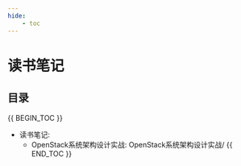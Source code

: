 ```yaml
---
hide:
    - toc
---
```

# 读书笔记

## 目录

{{ BEGIN_TOC }}
- 读书笔记:
  - OpenStack系统架构设计实战: OpenStack系统架构设计实战/
{{ END_TOC }}
